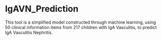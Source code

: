 # IgAVN_Prediction
This tool is a simplified model constructed through machine learning, using 50 clinical information items from 217 children with IgA Vasculitis, to predict IgA Vasculitis Nephritis.
